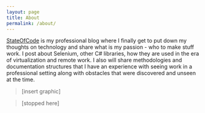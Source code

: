 ```yaml
---
layout: page
title: About
permalink: /about/
---
```

[StateOfCode](/about/) is my professional blog where I finally get to put down my thoughts on technology and share what is my passion - who to make stuff work. I post about Selenium, other C# libraries, how they are used in the era of virtualization and remote work. I also will share methodologies and documentation structures that I have an experience with seeing work in a professional setting along with obstacles that were discovered and unseen at the time.

>[insert graphic]

>[stopped here]